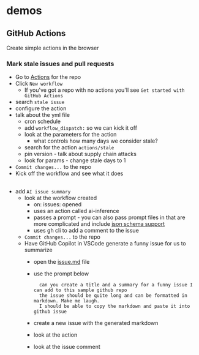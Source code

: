 # demos

## GitHub Actions

Create simple actions in the browser

### Mark stale issues and pull requests

- Go to [Actions](https://github.com/jpomfret/dbatools-githubactions/actions) for the repo
- Click `New workflow` 
  - If you've got a repo with no actions you'll see `Get started with GitHub Actions`
- search `stale issue`
- configure the action
- talk about the yml file
  - cron schedule
  - add `workflow_dispatch:` so we can kick it off
  - look at the parameters for the action
    - what controls how many days we consider stale?
  - search for the action  `actions/stale`
  - pin version - talk about supply chain attacks
  - look for params - change stale days to 1
- `Commit changes...` to the repo
- Kick off the workflow and see what it does

## 

- add `AI issue summary`
  - look at the workflow created
    - on: issues: opened
    - uses an action called ai-inference
    - passes a prompt - you can also pass prompt files in that are more complicated and include [json schema support](https://github.com/actions/ai-inference?tab=readme-ov-file#promptyml-with-json-schema-support)
    - uses gh cli to add a comment to the issue
  - `Commit changes...` to the repo
  - Have GitHub Copilot in VSCode generate a funny issue for us to summarize
    - open the [issue.md](issue.md) file
    - use the prompt below

      ```text
        can you create a title and a summary for a funny issue I can add to this sample github repo
        the issue should be quite long and can be formatted in markdown. Make me laugh.
        I should be able to copy the markdown and paste it into github issue
      ```

    - create a new issue with the generated markdown
    - look at the action
    - look at the issue comment
